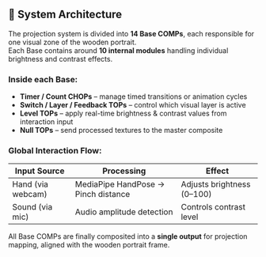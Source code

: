 ## 🧱 System Architecture

The projection system is divided into **14 Base COMPs**, each responsible for one visual zone of the wooden portrait.  
Each Base contains around **10 internal modules** handling individual brightness and contrast effects.

### Inside each Base:
- **Timer / Count CHOPs** – manage timed transitions or animation cycles  
- **Switch / Layer / Feedback TOPs** – control which visual layer is active  
- **Level TOPs** – apply real-time brightness & contrast values from interaction input  
- **Null TOPs** – send processed textures to the master composite  

### Global Interaction Flow:
| Input Source | Processing | Effect |
|---------------|-------------|---------|
| Hand (via webcam) | MediaPipe HandPose → Pinch distance | Adjusts brightness (0–100) |
| Sound (via mic) | Audio amplitude detection | Controls contrast level |

All Base COMPs are finally composited into a **single output** for projection mapping, aligned with the wooden portrait frame.
